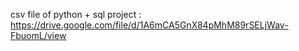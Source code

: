 csv file of python + sql project :  https://drive.google.com/file/d/1A6mCA5GnX84pMhM89rSELjWav-FbuomL/view
